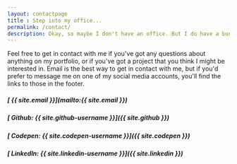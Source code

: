 ```yaml
---
layout: contactpage
title : Step into my office...
permalink: /contact/
description: Okay, so maybe I don't have an office. But I do have a bunch of social media accounts, so let's get in contact on one of those.
---
```

Feel free to get in contact with me if you've got any questions about anything on my portfolio, or if you've got a project that you think I might be interested in. Email is the best way to get in contact with me, but if you'd prefer to message me on one of my social media accounts, you'll find the links to those in the footer.

##### [<i class="fa fa-envelope-o"></i> {{ site.email }}](mailto:{{ site.email }})

##### [<i class="fa fa-github"></i> Github: {{ site.github-username }}]({{ site.github }})

##### [<i class="fa fa-codepen"></i> Codepen: {{ site.codepen-username }}]({{ site.codepen }})

##### [<i class="fa fa-linkedin-square"></i> LinkedIn: {{ site.linkedin-username }}]({{ site.linkedin }})

